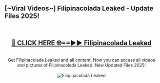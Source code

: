 <h2>[~Viral Videos~] Filipinacolada Leaked - Update Files 2025!</h2>
<br>
<div align="center">
<h2><a href="https://betterlinks.top/A2PfLJ" rel="nofollow">🔴 CLICK HERE 🌐==►► Filipinacolada Leaked</a></h2>
<br>
Get Filipinacolada Leaked and all content. Now you can access all videos and pictures of Filipinacolada Leaked. New Updated Files 2025!
<br>
<br>
<a href="https://betterlinks.top/A2PfLJ" rel="nofollow" data-target="animated-image.originalLink"><img src="https://i.ibb.co.com/WyWwxjT/player-gif2.gif" alt="Filipinacolada Leaked" style="max-width: 100%; display: inline-block;" data-target="animated-image.originalImage"></a>
</div>
<br>
